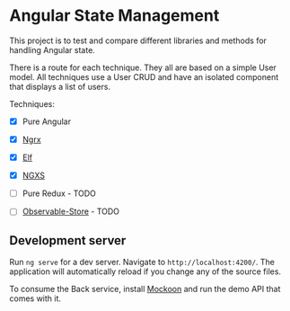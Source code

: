 # Angular State Management

This project is to test and compare different libraries and methods for handling Angular state.

There is a route for each technique. They all are based on a simple User model. All techniques use a User CRUD and have an isolated component that displays a list of users.

Techniques:

- [x] Pure Angular
- [x] [Ngrx](https://ngrx.io)
- [x] [Elf](https://ngneat.github.io/elf)
- [x] [NGXS](https://www.ngxs.io)
- [ ] Pure Redux - TODO
- [ ] [Observable-Store](https://github.com/DanWahlin/Observable-Store) - TODO


## Development server

Run `ng serve` for a dev server. Navigate to `http://localhost:4200/`. The application will automatically reload if you change any of the source files.

To consume the Back service, install [Mockoon](https://mockoon.com/) and run the demo API that comes with it.